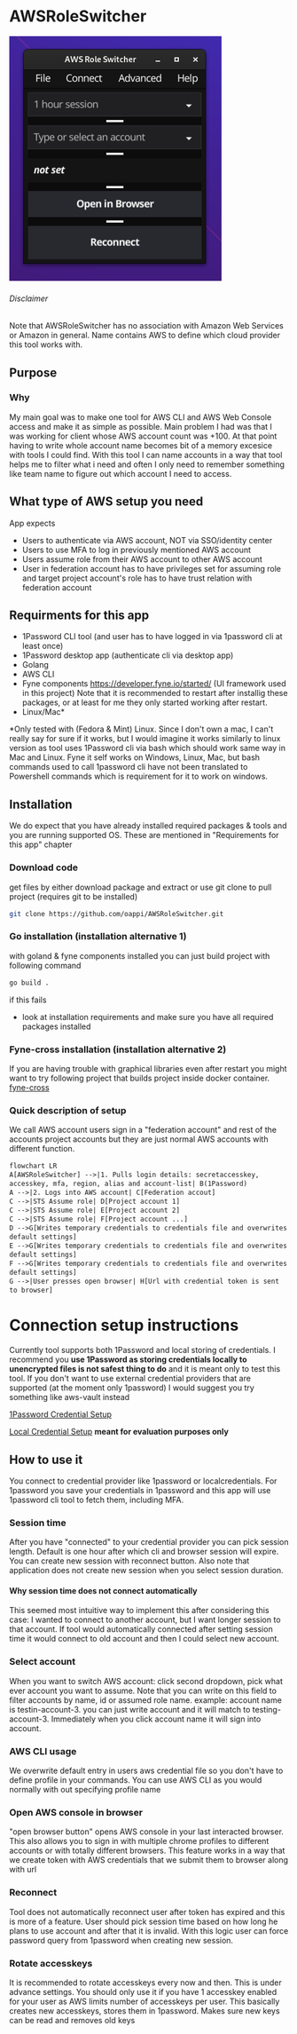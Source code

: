 # AWSRoleSwitcher

![Image of AWSRoleSwitcher](Docs/pics/apppic.png)

###### Disclaimer

Note that AWSRoleSwitcher has no association with Amazon Web Services or Amazon in general. Name contains AWS to define which cloud provider this tool works with.

## Purpose
### Why
My main goal was to make one tool for AWS CLI and AWS Web Console access and make it as simple as possible. Main problem I had was that I was working for client whose AWS account count was +100. At that point having to write whole account name becomes bit of a memory excesice with tools I could find. With this tool I can name accounts in a way that tool helps me to filter what i need and often I only need to remember something like team name to figure out which account I need to access.

## What type of AWS setup you need
App expects
* Users to authenticate via AWS account, NOT via SSO/identity center
* Users to use MFA to log in previously mentioned AWS account
* Users assume role from their AWS account to other AWS account
* User in federation account has to have privileges set for assuming role and target project account's role has to have trust relation with federation account 

## Requirments for this app
* 1Password CLI tool (and user has to have logged in via 1password cli at least once)
* 1Password desktop app (authenticate cli via desktop app)
* Golang
* AWS CLI
* Fyne components https://developer.fyne.io/started/ (UI framework used in this project) Note that it is recommended to restart after installig these packages, or at least for me they only started working after restart. 
* Linux/Mac*

*Only tested with (Fedora & Mint) Linux. Since I don't own a mac, I can't really say for sure if it works, but I would imagine it works similarly to linux version as tool uses 1Password cli via bash  which should work same way in Mac and Linux. Fyne it self works on Windows, Linux, Mac, but bash commands used to call 1password cli have not been translated to Powershell commands which is requirement for it to work on windows. 



## Installation

We do expect that you have already installed required packages & tools and you are running supported OS. These are mentioned in "Requirements for this app" chapter  

### Download code
get files by either download package and extract or use git clone to pull project (requires git to be installed)

```bash
git clone https://github.com/oappi/AWSRoleSwitcher.git
```

### Go installation (installation alternative 1) 
with goland & fyne components installed you can just build project with following command 
```bash
go build .
```

if this fails
* look at installation requirements and make sure you have all required packages installed

### Fyne-cross installation (installation alternative 2)
If you are having trouble with graphical libraries even after restart you might want to try following project that builds project inside docker container.   [fyne-cross](https://github.com/fyne-io/fyne-cross)

### Quick description of setup

We call AWS account users sign in a "federation account" and rest of the accounts project accounts but they are just normal AWS accounts with different function.



```mermaid
flowchart LR
A[AWSRoleSwitcher] -->|1. Pulls login details: secretaccesskey, accesskey, mfa, region, alias and account-list| B(1Password)
A -->|2. Logs into AWS account| C[Federation accout]
C -->|STS Assume role| D[Project account 1]
C -->|STS Assume role| E[Project account 2]
C -->|STS Assume role| F[Project account ...]
D -->G[Writes temporary credentials to credentials file and overwrites default settings]
E -->G[Writes temporary credentials to credentials file and overwrites default settings]
F -->G[Writes temporary credentials to credentials file and overwrites default settings]
G -->|User presses open browser| H[Url with credential token is sent to browser]
```



# Connection setup instructions
Currently tool supports both 1Password and local storing of credentials. I recommend you <strong>use 1Password as storing credentials locally to unencrypted files is not safest thing to do</strong> and it is meant only to test this tool. If you don't want to use external credential providers that are supported (at the moment only 1password) I would suggest you try something  like aws-vault instead

[1Password Credential Setup](Docs/1passwordHowto.md)

[Local Credential Setup](Docs/localHowTo.md) <strong> meant for evaluation purposes only</strong>


## How to use it
You connect to credential provider like 1password or localcredentials. For 1password you save your credentials in 1password and this app will use 1password cli tool to fetch them, including MFA. 

### Session time
After you have "connected" to your credential provider you can pick session length. Default is one hour after which cli and browser session will expire. You can create new session with reconnect button. Also note that application does not create new session when you select session duration. 
#### Why session time does not connect automatically
This seemed most intuitive way to implement this after considering this case: I wanted to connect to another account, but I want longer session to that account. If tool would automatically connected after setting session time it would connect to old account and then I could select new account.

### Select account
When you want to switch AWS account: click second dropdown, pick what ever account you want to assume. Note that you can write on this field to filter accounts by name, id or assumed role name. example: account name is testin-account-3. you can just write account and it will match to testing-account-3. Immediately when you click account name it will sign into account.

###  AWS CLI usage
We overwrite default entry in users aws credential file so you don't have to define profile in your commands. You can use AWS CLI as you would normally with out specifying profile name

### Open AWS console in browser
"open browser button" opens AWS console in your last interacted browser. This also allows you to sign in with multiple chrome profiles to different accounts or with totally different browsers. This feature works in a way that we create token with AWS credentials that we submit them to browser along with url

### Reconnect
Tool does not automatically reconnect user after token has expired and this is more of a feature. User should pick session time based on how long he plans to use account and after that it is invalid. With this logic user can force password query from 1password when creating new session.

### Rotate accesskeys
It is recommended to rotate accesskeys every now and then. This is under advance settings. You should only use it if you have 1 accesskey enabled for your user as AWS limits number of accesskeys per user. This basically creates new accesskeys, stores them in 1password. Makes sure new keys can be read and removes old keys
